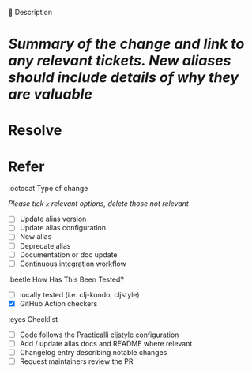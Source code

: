 📓 Description

# _Summary of the change and link to any relevant tickets. New aliases should include details of why they are valuable_

# Resolve #
# Refer #

:octocat Type of change

_Please tick `x` relevant options, delete those not relevant_

- [ ] Update alias version
- [ ] Update alias configuration
- [ ] New alias
- [ ] Deprecate alias
- [ ] Documentation or doc update
- [ ] Continuous integration workflow

:beetle How Has This Been Tested?

- [ ] locally tested (i.e. clj-kondo, cljstyle)
- [x] GitHub Action checkers

:eyes Checklist

- [ ] Code follows the [Practicalli cljstyle configuration](https://practical.li/clojure/clojure-cli/clojure-style/#cljstyle)
- [ ] Add / update alias docs and README where relevant
- [ ] Changelog entry describing notable changes
- [ ] Request maintainers review the PR
